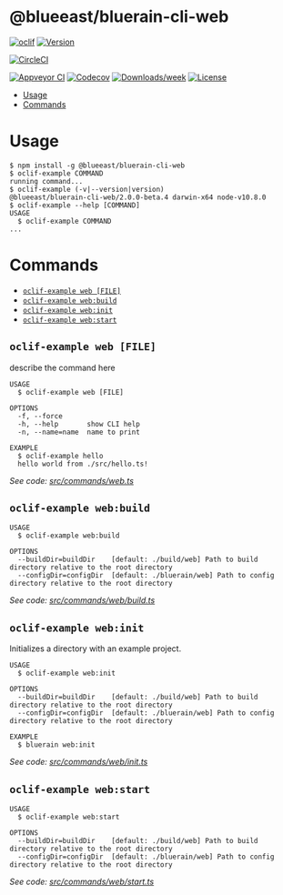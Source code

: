@blueeast/bluerain-cli-web
==========================



[![oclif](https://img.shields.io/badge/cli-oclif-brightgreen.svg)](https://oclif.io)
[![Version](https://img.shields.io/npm/v/@blueeast/bluerain-cli-web.svg)](https://npmjs.org/package/@blueeast/bluerain-cli-web)

[![CircleCI](https://circleci.com/gh/BlueEastCode/bluerain-cli/tree/master.svg?style=shield)](https://circleci.com/gh/BlueEastCode/bluerain-cli/tree/master)

[![Appveyor CI](https://ci.appveyor.com/api/projects/status/github/BlueEastCode/bluerain-cli?branch=master&svg=true)](https://ci.appveyor.com/project/BlueEastCode/bluerain-cli/branch/master)
[![Codecov](https://codecov.io/gh/BlueEastCode/bluerain-cli/branch/master/graph/badge.svg)](https://codecov.io/gh/BlueEastCode/bluerain-cli)
[![Downloads/week](https://img.shields.io/npm/dw/@blueeast/bluerain-cli-web.svg)](https://npmjs.org/package/@blueeast/bluerain-cli-web)
[![License](https://img.shields.io/npm/l/@blueeast/bluerain-cli-web.svg)](https://github.com/BlueEastCode/bluerain-cli/blob/master/package.json)

<!-- toc -->
* [Usage](#usage)
* [Commands](#commands)
<!-- tocstop -->
# Usage
<!-- usage -->
```sh-session
$ npm install -g @blueeast/bluerain-cli-web
$ oclif-example COMMAND
running command...
$ oclif-example (-v|--version|version)
@blueeast/bluerain-cli-web/2.0.0-beta.4 darwin-x64 node-v10.8.0
$ oclif-example --help [COMMAND]
USAGE
  $ oclif-example COMMAND
...
```
<!-- usagestop -->
# Commands
<!-- commands -->
* [`oclif-example web [FILE]`](#oclif-example-web-file)
* [`oclif-example web:build`](#oclif-example-webbuild)
* [`oclif-example web:init`](#oclif-example-webinit)
* [`oclif-example web:start`](#oclif-example-webstart)

## `oclif-example web [FILE]`

describe the command here

```
USAGE
  $ oclif-example web [FILE]

OPTIONS
  -f, --force
  -h, --help       show CLI help
  -n, --name=name  name to print

EXAMPLE
  $ oclif-example hello
  hello world from ./src/hello.ts!
```

_See code: [src/commands/web.ts](https://github.com/BlueEastCode/bluerain-cli/blob/v2.0.0-beta.4/src/commands/web.ts)_

## `oclif-example web:build`

```
USAGE
  $ oclif-example web:build

OPTIONS
  --buildDir=buildDir    [default: ./build/web] Path to build directory relative to the root directory
  --configDir=configDir  [default: ./bluerain/web] Path to config directory relative to the root directory
```

_See code: [src/commands/web/build.ts](https://github.com/BlueEastCode/bluerain-cli/blob/v2.0.0-beta.4/src/commands/web/build.ts)_

## `oclif-example web:init`

Initializes a directory with an example project.

```
USAGE
  $ oclif-example web:init

OPTIONS
  --buildDir=buildDir    [default: ./build/web] Path to build directory relative to the root directory
  --configDir=configDir  [default: ./bluerain/web] Path to config directory relative to the root directory

EXAMPLE
  $ bluerain web:init
```

_See code: [src/commands/web/init.ts](https://github.com/BlueEastCode/bluerain-cli/blob/v2.0.0-beta.4/src/commands/web/init.ts)_

## `oclif-example web:start`

```
USAGE
  $ oclif-example web:start

OPTIONS
  --buildDir=buildDir    [default: ./build/web] Path to build directory relative to the root directory
  --configDir=configDir  [default: ./bluerain/web] Path to config directory relative to the root directory
```

_See code: [src/commands/web/start.ts](https://github.com/BlueEastCode/bluerain-cli/blob/v2.0.0-beta.4/src/commands/web/start.ts)_
<!-- commandsstop -->
